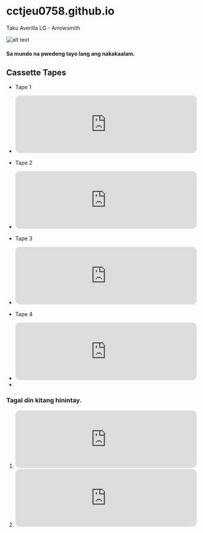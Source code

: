 # cctjeu0758.github.io
Taku Averilla
LG - Arrowsmith



![alt text](https://scontent.fwnp1-1.fna.fbcdn.net/v/t1.15752-9/323168322_588204303147430_6451055676139979207_n.jpg?_nc_cat=110&ccb=1-7&_nc_sid=ae9488&_nc_eui2=AeGl3IGPf-pquRnUAwKp2IIz2DipPdf3QcPYOKk91_dBw7zLqQHZ7zbwFM0eNQkIOpwbCg5Vb7H0wwL0k7XEbWFZ&_nc_ohc=nxIKi5RaZskAX-SHnz_&_nc_oc=AQlv0vTAk1k3Xrf9gOaRYmouORUOU27EIjLPK5LGybbvL1kdY_0xAGVtOYe8hNjgFfE&_nc_ht=scontent.fwnp1-1.fna&oh=03_AdR3w-CGCaWdIa3bblIwDwV8jocFxQUerB7buABcVF-Qqg&oe=63ECCF22)

#### Sa mundo na pwedeng tayo lang ang nakakaalam.

## Cassette Tapes


- Tape 1
- <iframe style="border-radius:12px" src="https://open.spotify.com/embed/playlist/6snRLDiMZTEmdJ1IqAgM1U?utm_source=generator" width="100%" height="152" frameBorder="0" allowfullscreen="" allow="autoplay; clipboard-write; encrypted-media; fullscreen; picture-in-picture" loading="lazy"></iframe>

- Tape 2
- <iframe style="border-radius:12px" src="https://open.spotify.com/embed/playlist/77UbInlWBpJ7hnEKP22Kwm?utm_source=generator&theme=0" width="100%" height="152" frameBorder="0" allowfullscreen="" allow="autoplay; clipboard-write; encrypted-media; fullscreen; picture-in-picture" loading="lazy"></iframe>

- Tape 3
- <iframe style="border-radius:12px" src="https://open.spotify.com/embed/playlist/2i92zFMClFylKjhKUbPDdJ?utm_source=generator" width="100%" height="152" frameBorder="0" allowfullscreen="" allow="autoplay; clipboard-write; encrypted-media; fullscreen; picture-in-picture" loading="lazy"></iframe>

- Tape 4
- <iframe style="border-radius:12px" src="https://open.spotify.com/embed/playlist/6qKAbHrxXgnzxUtpYOIaS0?utm_source=generator" width="100%" height="152" frameBorder="0" allowfullscreen="" allow="autoplay; clipboard-write; encrypted-media; fullscreen; picture-in-picture" loading="lazy"></iframe>
- 

### Tagal din kitang hinintay.

1. <iframe style="border-radius:12px" src="https://open.spotify.com/embed/playlist/4WaIJvK7hXVRhPljOOXY4J?utm_source=generator" width="100%" height="152" frameBorder="0" allowfullscreen="" allow="autoplay; clipboard-write; encrypted-media; fullscreen; picture-in-picture" loading="lazy"></iframe>
2. <iframe style="border-radius:12px" src="https://open.spotify.com/embed/playlist/1L0OF925rOXpK4f75Db1Va?utm_source=generator" width="100%" height="152" frameBorder="0" allowfullscreen="" allow="autoplay; clipboard-write; encrypted-media; fullscreen; picture-in-picture" loading="lazy"></iframe>




